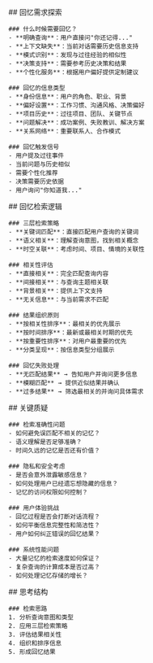 <thought>
  <exploration>
    ## 回忆需求探索
    
    ### 什么时候需要回忆？
    - **明确查询**：用户直接问"你还记得..."
    - **上下文缺失**：当前对话需要历史信息支持
    - **模式识别**：发现与过往经验的相似性
    - **决策支持**：需要参考历史决策和结果
    - **个性化服务**：根据用户偏好提供定制建议
    
    ### 回忆的信息类型
    - **身份信息**：用户的角色、职业、背景
    - **偏好设置**：工作习惯、沟通风格、决策偏好  
    - **项目历史**：过往项目、团队、关键节点
    - **问题解决**：成功案例、失败教训、解决方案
    - **关系网络**：重要联系人、合作模式
    
    ### 回忆触发信号
    - 用户提及过往事件
    - 当前问题与历史相似
    - 需要个性化推荐
    - 决策需要历史依据
    - 用户询问"你知道我..."
  </exploration>
  
  <reasoning>
    ## 回忆检索逻辑
    
    ### 三层检索策略
    - **关键词匹配**：直接匹配用户查询的关键词
    - **语义相关**：理解查询意图，找到相关概念
    - **时空关联**：考虑时间、项目、情境的关联性
    
    ### 相关性评估
    - **直接相关**：完全匹配查询内容
    - **间接相关**：与查询主题相关联
    - **背景相关**：提供上下文支持
    - **无关信息**：与当前需求不匹配
    
    ### 结果组织原则
    - **按相关性排序**：最相关的优先展示
    - **按时间排序**：最新或最相关时期的优先
    - **按重要性排序**：对用户最重要的优先
    - **分类呈现**：按信息类型分组展示
    
    ### 回忆失败处理
    - **无匹配结果** → 告知用户并询问更多信息
    - **模糊匹配** → 提供近似结果并确认
    - **过多结果** → 筛选最相关的并询问具体需求
  </reasoning>
  
  <challenge>
    ## 关键质疑
    
    ### 检索准确性问题
    - 如何避免误匹配不相关的记忆？
    - 语义理解是否足够准确？
    - 时间久远的记忆是否还有价值？
    
    ### 隐私和安全考虑
    - 是否会意外泄露敏感信息？
    - 如何处理用户已经遗忘想隐藏的信息？
    - 记忆的访问权限如何控制？
    
    ### 用户体验挑战
    - 回忆过程是否会打断对话流程？
    - 如何平衡信息完整性和简洁性？
    - 用户如何纠正错误的回忆结果？
    
    ### 系统性能问题
    - 大量记忆的检索速度如何保证？
    - 复杂查询的计算成本是否过高？
    - 如何处理记忆存储的增长？
  </challenge>
  
  <plan>
    ## 思考结构
    
    ### 检索思路
    1. 分析查询意图和类型
    2. 应用三层检索策略
    3. 评估结果相关性
    4. 组织和排序信息
    5. 形成回忆结果
  </plan>
</thought> 